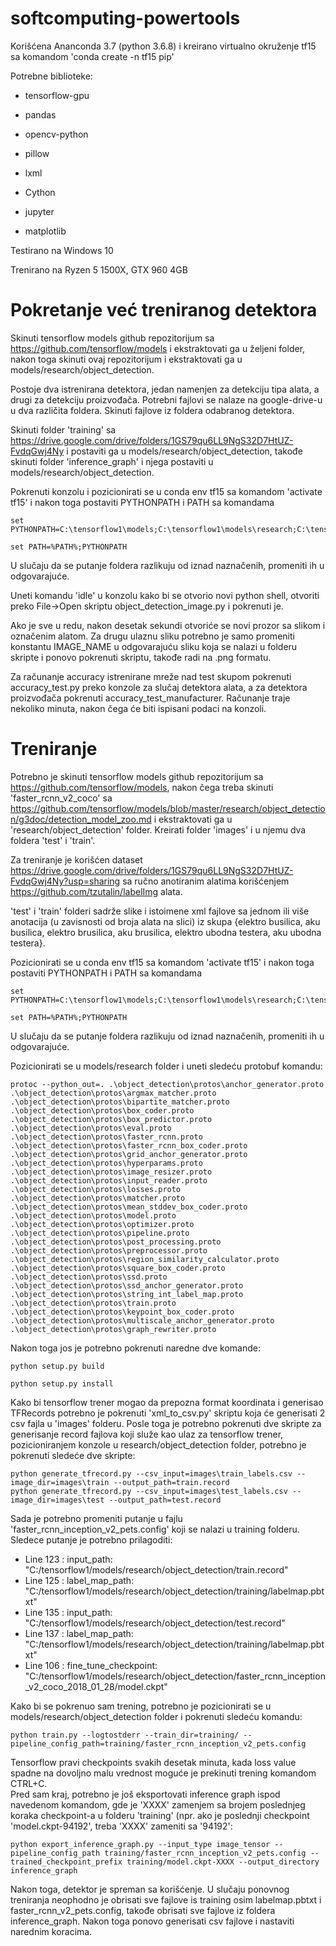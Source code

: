 # softcomputing-powertools


Korišćena Ananconda 3.7 (python 3.6.8) i kreirano virtualno okruženje tf15 sa komandom 'conda create -n tf15 pip'

Potrebne biblioteke:

 - tensorflow-gpu

 - pandas

 - opencv-python

 - pillow
 
 - lxml
 
 - Cython
 
 - jupyter
 
 - matplotlib

  

Testirano na Windows 10

Trenirano na Ryzen 5 1500X, GTX 960 4GB

# Pokretanje već treniranog detektora

Skinuti tensorflow models github repozitorijum sa https://github.com/tensorflow/models i ekstraktovati ga u željeni folder, nakon toga skinuti ovaj repozitorijum i ekstraktovati ga u models/research/object_detection.  
  
Postoje dva istrenirana detektora, jedan namenjen za detekciju tipa alata, a drugi za detekciju proizvođača. Potrebni fajlovi se nalaze na google-drive-u u dva različita foldera. Skinuti fajlove iz foldera odabranog detektora.

Skinuti folder 'training' sa https://drive.google.com/drive/folders/1GS79qu6LL9NgS32D7HtUZ-FvdqGwj4Ny i postaviti ga u models/research/object_detection, takođe skinuti folder 'inference_graph' i njega postaviti u models/research/object_detection.  

Pokrenuti konzolu i pozicionirati se u conda env tf15 sa komandom 'activate tf15' i nakon toga postaviti PYTHONPATH i PATH sa komandama 
```
set PYTHONPATH=C:\tensorflow1\models;C:\tensorflow1\models\research;C:\tensorflow1\models\research\slim
```
```
set PATH=%PATH%;PYTHONPATH
```
U slučaju da se putanje foldera razlikuju od iznad naznačenih, promeniti ih u odgovarajuće.  

Uneti komandu 'idle' u konzolu kako bi se otvorio novi python shell, otvoriti preko File->Open skriptu object_detection_image.py i pokrenuti je.  

Ako je sve u redu, nakon desetak sekundi otvoriće se novi prozor sa slikom i označenim alatom. Za drugu ulaznu sliku potrebno je samo promeniti konstantu IMAGE_NAME u odgovarajuću sliku koja se nalazi u folderu skripte i ponovo pokrenuti skriptu, takođe radi na .png formatu.  

Za računanje accuracy istrenirane mreže nad test skupom pokrenuti accuracy_test.py preko konzole za slučaj detektora alata, a za detektora proizvođača pokrenuti accuracy_test_manufacturer. Računanje traje nekoliko minuta, nakon čega će biti ispisani podaci na konzoli.

# Treniranje

Potrebno je skinuti tensorflow models github repozitorijum sa https://github.com/tensorflow/models, nakon čega treba skinuti 'faster_rcnn_v2_coco' sa https://github.com/tensorflow/models/blob/master/research/object_detection/g3doc/detection_model_zoo.md i ekstraktovati ga u 'research/object_detection' folder. Kreirati folder 'images' i u njemu dva foldera 'test' i 'train'. 

Za treniranje je korišćen dataset https://drive.google.com/drive/folders/1GS79qu6LL9NgS32D7HtUZ-FvdqGwj4Ny?usp=sharing sa ručno anotiranim alatima korišćenjem https://github.com/tzutalin/labelImg alata.  

'test' i 'train' folderi sadrže slike i istoimene xml fajlove sa jednom ili više anotacija (u zavisnosti od broja alata na slici) iz skupa {elektro busilica, aku busilica, elektro brusilica, aku brusilica, elektro ubodna testera, aku ubodna testera}.  


Pozicionirati se u conda env tf15 sa komandom 'activate tf15' i nakon toga postaviti PYTHONPATH i PATH sa komandama 
```
set PYTHONPATH=C:\tensorflow1\models;C:\tensorflow1\models\research;C:\tensorflow1\models\research\slim
```
```
set PATH=%PATH%;PYTHONPATH
```
U slučaju da se putanje foldera razlikuju od iznad naznačenih, promeniti ih u odgovarajuće.  

Pozicionirati se u models/research folder i uneti sledeću protobuf komandu: 
```
protoc --python_out=. .\object_detection\protos\anchor_generator.proto .\object_detection\protos\argmax_matcher.proto .\object_detection\protos\bipartite_matcher.proto .\object_detection\protos\box_coder.proto .\object_detection\protos\box_predictor.proto .\object_detection\protos\eval.proto .\object_detection\protos\faster_rcnn.proto .\object_detection\protos\faster_rcnn_box_coder.proto .\object_detection\protos\grid_anchor_generator.proto .\object_detection\protos\hyperparams.proto .\object_detection\protos\image_resizer.proto .\object_detection\protos\input_reader.proto .\object_detection\protos\losses.proto .\object_detection\protos\matcher.proto .\object_detection\protos\mean_stddev_box_coder.proto .\object_detection\protos\model.proto .\object_detection\protos\optimizer.proto .\object_detection\protos\pipeline.proto .\object_detection\protos\post_processing.proto .\object_detection\protos\preprocessor.proto .\object_detection\protos\region_similarity_calculator.proto .\object_detection\protos\square_box_coder.proto .\object_detection\protos\ssd.proto .\object_detection\protos\ssd_anchor_generator.proto .\object_detection\protos\string_int_label_map.proto .\object_detection\protos\train.proto .\object_detection\protos\keypoint_box_coder.proto .\object_detection\protos\multiscale_anchor_generator.proto .\object_detection\protos\graph_rewriter.proto
```

Nakon toga jos je potrebno pokrenuti naredne dve komande:  
```
python setup.py build
```

```
python setup.py install
```

Kako bi tensorflow trener mogao da prepozna format koordinata i generisao TFRecords potrebno je pokrenuti 'xml_to_csv.py' skriptu koja će generisati 2 csv fajla u 'images' folderu. Posle toga je potrebno pokrenuti dve skripte za generisanje record fajlova koji služe kao ulaz za tensorflow trener, pozicioniranjem konzole u research/object_detection folder, potrebno je pokrenuti sledeće dve skripte:
```
python generate_tfrecord.py --csv_input=images\train_labels.csv --image_dir=images\train --output_path=train.record
python generate_tfrecord.py --csv_input=images\test_labels.csv --image_dir=images\test --output_path=test.record
```  
Sada je potrebno promeniti putanje u fajlu 'faster_rcnn_inception_v2_pets.config' koji se nalazi u training folderu. Sledece putanje je potrebno prilagoditi:  
 - Line 123 : input_path: "C:/tensorflow1/models/research/object_detection/train.record"  
 - Line 125 : label_map_path: "C:/tensorflow1/models/research/object_detection/training/labelmap.pbtxt"
 - Line 135 : input_path: "C:/tensorflow1/models/research/object_detection/test.record"  
 - Line 137 : label_map_path: "C:/tensorflow1/models/research/object_detection/training/labelmap.pbtxt"  
 - Line 106 : fine_tune_checkpoint: "C:/tensorflow1/models/research/object_detection/faster_rcnn_inception_v2_coco_2018_01_28/model.ckpt"  
   
 Kako bi se pokrenuo sam trening, potrebno je pozicionirati se u models/research/object_detection folder i pokrenuti sledeću komandu:  
 ```
 python train.py --logtostderr --train_dir=training/ --pipeline_config_path=training/faster_rcnn_inception_v2_pets.config
 ```
 Tensorflow pravi checkpoints svakih desetak minuta, kada loss value spadne na dovoljno malu vrednost moguće je prekinuti trening komandom CTRL+C.  
 Pred sam kraj, potrebno je još eksportovati inference graph ispod navedenom komandom, gde je 'XXXX' zamenjem sa brojem poslednjeg koraka checkpoint-a u folderu 'training' (npr. ako je poslednji checkpoint 'model.ckpt-94192', treba 'XXXX' zameniti sa '94192':  
 ```
 python export_inference_graph.py --input_type image_tensor --pipeline_config_path training/faster_rcnn_inception_v2_pets.config --trained_checkpoint_prefix training/model.ckpt-XXXX --output_directory inference_graph
 ```
 Nakon toga, detektor je spreman sa korišćenje. U slučaju ponovnog treniranja neophodno je obrisati sve fajlove is training osim labelmap.pbtxt i faster_rcnn_v2_pets.config, takođe obrisati sve fajlove iz foldera inference_graph. Nakon toga ponovo generisati csv fajlove i nastaviti narednim koracima.
